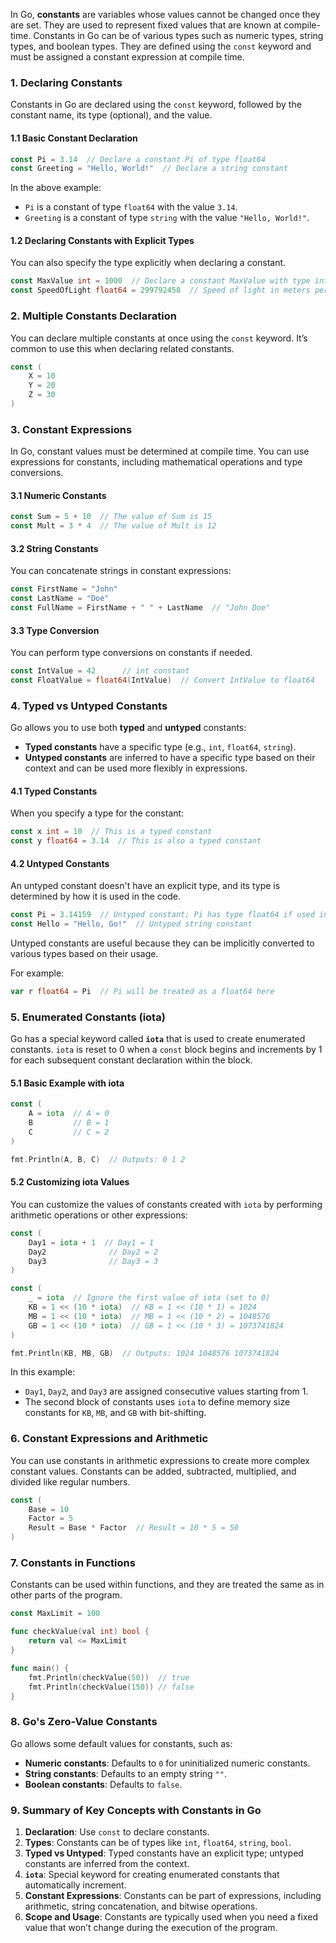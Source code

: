In Go, **constants** are variables whose values cannot be changed once they are set. They are used to represent fixed values that are known at compile-time. Constants in Go can be of various types such as numeric types, string types, and boolean types. They are defined using the `const` keyword and must be assigned a constant expression at compile time.

### 1. **Declaring Constants**

Constants in Go are declared using the `const` keyword, followed by the constant name, its type (optional), and the value.

#### **1.1 Basic Constant Declaration**

```go
const Pi = 3.14  // Declare a constant Pi of type float64
const Greeting = "Hello, World!"  // Declare a string constant
```

In the above example:
- `Pi` is a constant of type `float64` with the value `3.14`.
- `Greeting` is a constant of type `string` with the value `"Hello, World!"`.

#### **1.2 Declaring Constants with Explicit Types**

You can also specify the type explicitly when declaring a constant.

```go
const MaxValue int = 1000  // Declare a constant MaxValue with type int
const SpeedOfLight float64 = 299792458  // Speed of light in meters per second
```

### 2. **Multiple Constants Declaration**

You can declare multiple constants at once using the `const` keyword. It’s common to use this when declaring related constants.

```go
const (
    X = 10
    Y = 20
    Z = 30
)
```

### 3. **Constant Expressions**

In Go, constant values must be determined at compile time. You can use expressions for constants, including mathematical operations and type conversions.

#### **3.1 Numeric Constants**

```go
const Sum = 5 + 10  // The value of Sum is 15
const Mult = 3 * 4  // The value of Mult is 12
```

#### **3.2 String Constants**

You can concatenate strings in constant expressions:

```go
const FirstName = "John"
const LastName = "Doe"
const FullName = FirstName + " " + LastName  // "John Doe"
```

#### **3.3 Type Conversion**

You can perform type conversions on constants if needed.

```go
const IntValue = 42      // int constant
const FloatValue = float64(IntValue)  // Convert IntValue to float64
```

### 4. **Typed vs Untyped Constants**

Go allows you to use both **typed** and **untyped** constants:

- **Typed constants** have a specific type (e.g., `int`, `float64`, `string`).
- **Untyped constants** are inferred to have a specific type based on their context and can be used more flexibly in expressions.

#### **4.1 Typed Constants**

When you specify a type for the constant:

```go
const x int = 10  // This is a typed constant
const y float64 = 3.14  // This is also a typed constant
```

#### **4.2 Untyped Constants**

An untyped constant doesn't have an explicit type, and its type is determined by how it is used in the code.

```go
const Pi = 3.14159  // Untyped constant; Pi has type float64 if used in floating-point context
const Hello = "Hello, Go!"  // Untyped string constant
```

Untyped constants are useful because they can be implicitly converted to various types based on their usage.

For example:
```go
var r float64 = Pi  // Pi will be treated as a float64 here
```

### 5. **Enumerated Constants (iota)**

Go has a special keyword called **`iota`** that is used to create enumerated constants. `iota` is reset to 0 when a `const` block begins and increments by 1 for each subsequent constant declaration within the block.

#### **5.1 Basic Example with iota**

```go
const (
    A = iota  // A = 0
    B         // B = 1
    C         // C = 2
)

fmt.Println(A, B, C)  // Outputs: 0 1 2
```

#### **5.2 Customizing iota Values**

You can customize the values of constants created with `iota` by performing arithmetic operations or other expressions:

```go
const (
    Day1 = iota + 1  // Day1 = 1
    Day2              // Day2 = 2
    Day3              // Day3 = 3
)

const (
    _ = iota  // Ignore the first value of iota (set to 0)
    KB = 1 << (10 * iota)  // KB = 1 << (10 * 1) = 1024
    MB = 1 << (10 * iota)  // MB = 1 << (10 * 2) = 1048576
    GB = 1 << (10 * iota)  // GB = 1 << (10 * 3) = 1073741824
)

fmt.Println(KB, MB, GB)  // Outputs: 1024 1048576 1073741824
```

In this example:
- `Day1`, `Day2`, and `Day3` are assigned consecutive values starting from 1.
- The second block of constants uses `iota` to define memory size constants for `KB`, `MB`, and `GB` with bit-shifting.

### 6. **Constant Expressions and Arithmetic**

You can use constants in arithmetic expressions to create more complex constant values. Constants can be added, subtracted, multiplied, and divided like regular numbers.

```go
const (
    Base = 10
    Factor = 5
    Result = Base * Factor  // Result = 10 * 5 = 50
)
```

### 7. **Constants in Functions**

Constants can be used within functions, and they are treated the same as in other parts of the program.

```go
const MaxLimit = 100

func checkValue(val int) bool {
    return val <= MaxLimit
}

func main() {
    fmt.Println(checkValue(50))  // true
    fmt.Println(checkValue(150)) // false
}
```

### 8. **Go's Zero-Value Constants**

Go allows some default values for constants, such as:

- **Numeric constants**: Defaults to `0` for uninitialized numeric constants.
- **String constants**: Defaults to an empty string `""`.
- **Boolean constants**: Defaults to `false`.

### 9. **Summary of Key Concepts with Constants in Go**

1. **Declaration**: Use `const` to declare constants.
2. **Types**: Constants can be of types like `int`, `float64`, `string`, `bool`.
3. **Typed vs Untyped**: Typed constants have an explicit type; untyped constants are inferred from the context.
4. **`iota`**: Special keyword for creating enumerated constants that automatically increment.
5. **Constant Expressions**: Constants can be part of expressions, including arithmetic, string concatenation, and bitwise operations.
6. **Scope and Usage**: Constants are typically used when you need a fixed value that won’t change during the execution of the program.
